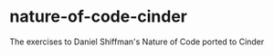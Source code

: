 nature-of-code-cinder
=====================

The exercises to Daniel Shiffman's Nature of Code ported to Cinder